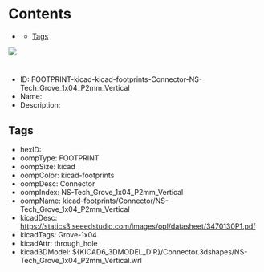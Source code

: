 



Contents
========

* [](#)
	* [Tags](#tags)
  
![][im]
# 

- ID: FOOTPRINT-kicad-kicad-footprints-Connector-NS-Tech_Grove_1x04_P2mm_Vertical
- Name: 
- Description: 

## Tags

- hexID: 
- oompType: FOOTPRINT
- oompSize: kicad
- oompColor: kicad-footprints
- oompDesc: Connector
- oompIndex: NS-Tech_Grove_1x04_P2mm_Vertical
- oompName: kicad-footprints/Connector/NS-Tech_Grove_1x04_P2mm_Vertical
- kicadDesc: https://statics3.seeedstudio.com/images/opl/datasheet/3470130P1.pdf
- kicadTags: Grove-1x04
- kicadAttr: through_hole
- kicad3DModel: ${KICAD6_3DMODEL_DIR}/Connector.3dshapes/NS-Tech_Grove_1x04_P2mm_Vertical.wrl



[im]: image.png

